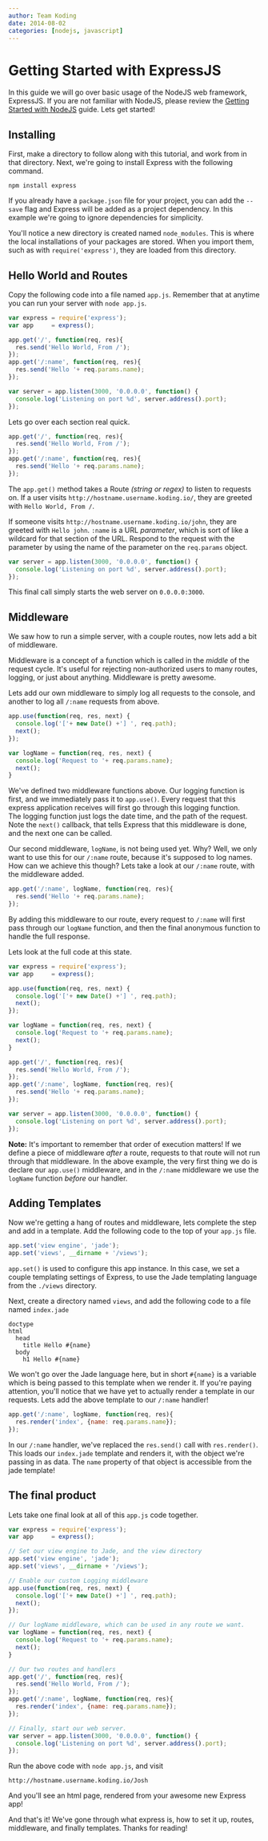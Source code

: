 ```yaml
---
author: Team Koding
date: 2014-08-02
categories: [nodejs, javascript]
---
```



# Getting Started with ExpressJS

In this guide we will go over basic usage of the NodeJS web framework, 
ExpressJS. If you are not familiar with NodeJS, please review the 
[Getting Started with NodeJS][gettingstartednode] guide. Lets get 
started!

## Installing

First, make a directory to follow along with this tutorial, and work from 
in that directory. Next, we're going to install Express with the 
following command.

```
npm install express
```

If you already have a `package.json` file for your project, you can add 
the `--save` flag and Express will be added as a project dependency. In 
this example we're going to ignore dependencies for simplicity.

You'll notice a new directory is created named `node_modules`. This is 
where the local installations of your packages are stored. When you 
import them, such as with `require('express')`, they are loaded from this 
directory.

## Hello World and Routes

Copy the following code into a file named `app.js`. Remember that at 
anytime you can run your server with `node app.js`.

```javascript
var express = require('express');
var app     = express();

app.get('/', function(req, res){
  res.send('Hello World, From /');
});
app.get('/:name', function(req, res){
  res.send('Hello '+ req.params.name);
});

var server = app.listen(3000, '0.0.0.0', function() {
  console.log('Listening on port %d', server.address().port);
});
```

Lets go over each section real quick.

```javascript
app.get('/', function(req, res){
  res.send('Hello World, From /');
});
app.get('/:name', function(req, res){
  res.send('Hello '+ req.params.name);
});
```

The `app.get()` method takes a Route *(string or regex)* to listen to 
requests on. If a user visits `http://hostname.username.koding.io/`, they 
are greeted with `Hello World, From /`.

If someone visits `http://hostname.username.koding.io/john`, they are 
greeted with `Hello john`. `:name` is a URL *parameter*, which is sort of 
like a wildcard for that section of the URL. Respond to the request with 
the parameter by using the name of the parameter on the `req.params` 
object.

```javascript
var server = app.listen(3000, '0.0.0.0', function() {
  console.log('Listening on port %d', server.address().port);
});
```

This final call simply starts the web server on `0.0.0.0:3000`.


## Middleware

We saw how to run a simple server, with a couple routes, now lets add a 
bit of middleware.

Middleware is a concept of a function which is called in the *middle* of 
the request cycle. It's useful for rejecting non-authorized users to many 
routes, logging, or just about anything. Middleware is pretty awesome.

Lets add our own middleware to simply log all requests to the console, 
and another to log all `/:name` requests from above.

```javascript
app.use(function(req, res, next) {
  console.log('['+ new Date() +'] ', req.path);
  next();
});

var logName = function(req, res, next) {
  console.log('Request to '+ req.params.name);
  next();
}
```

We've defined two middleware functions above. Our logging function is 
first, and we immediately pass it to `app.use()`. Every request that this 
express application receives will first go through this logging function.  
The logging function just logs the date time, and the path of the 
request. Note the `next()` callback, that tells Express that this 
middleware is done, and the next one can be called.

Our second middleware, `logName`, is not being used yet. Why? Well, we 
only want to use this for our `/:name` route, because it's supposed to 
log names. How can we achieve this though? Lets take a look at our 
`/:name` route, with the middleware added.

```javascript
app.get('/:name', logName, function(req, res){
  res.send('Hello '+ req.params.name);
});
```

By adding this middleware to our route, every request to `/:name` will 
first pass through our `logName` function, and then the final anonymous 
function to handle the full response.

Lets look at the full code at this state.

```javascript
var express = require('express');
var app     = express();

app.use(function(req, res, next) {
  console.log('['+ new Date() +'] ', req.path);
  next();
});

var logName = function(req, res, next) {
  console.log('Request to '+ req.params.name);
  next();
}

app.get('/', function(req, res){
  res.send('Hello World, From /');
});
app.get('/:name', logName, function(req, res){
  res.send('Hello '+ req.params.name);
});

var server = app.listen(3000, '0.0.0.0', function() {
  console.log('Listening on port %d', server.address().port);
});
```

**Note:** It's important to remember that order of execution matters! If 
we define a piece of middleware *after* a route, requests to that route 
will not run through that middleware. In the above example, the very 
first thing we do is declare our `app.use()` middleware, and in the 
`/:name` middleware we use the `logName` function *before* our handler.

## Adding Templates

Now we're getting a hang of routes and middleware, lets complete the step 
and add in a template. Add the following code to the top of your `app.js` 
file.

```javascript
app.set('view engine', 'jade');
app.set('views', __dirname + '/views');
```

`app.set()` is used to configure this app instance. In this case, we set 
a couple templating settings of Express, to use the Jade templating 
language from the `./views` directory.

Next, create a directory named `views`, and add the following code to a 
file named `index.jade`

```jade
doctype
html
  head
    title Hello #{name}
  body
    h1 Hello #{name}
```

We won't go over the Jade language here, but in short `#{name}` is a 
variable which is being passed to this template when we render it. If 
you're paying attention, you'll notice that we have yet to actually 
render a template in our requests. Lets add the above template to our 
`/:name` handler!

```javascript
app.get('/:name', logName, function(req, res){
  res.render('index', {name: req.params.name});
});
```

In our `/:name` handler, we've replaced the `res.send()` call with 
`res.render()`. This loads our `index.jade` template and renders it, with 
the object we're passing in as data. The `name` property of that object 
is accessible from the jade template!


## The final product

Lets take one final look at all of this `app.js` code together.

```javascript
var express = require('express');
var app     = express();

// Set our view engine to Jade, and the view directory
app.set('view engine', 'jade');
app.set('views', __dirname + '/views');

// Enable our custom Logging middleware
app.use(function(req, res, next) {
  console.log('['+ new Date() +'] ', req.path);
  next();
});

// Our logName middleware, which can be used in any route we want.
var logName = function(req, res, next) {
  console.log('Request to '+ req.params.name);
  next();
}

// Our two routes and handlers
app.get('/', function(req, res){
  res.send('Hello World, From /');
});
app.get('/:name', logName, function(req, res){
  res.render('index', {name: req.params.name});
});

// Finally, start our web server.
var server = app.listen(3000, '0.0.0.0', function() {
  console.log('Listening on port %d', server.address().port);
});
```

Run the above code with `node app.js`, and visit

```
http://hostname.username.koding.io/Josh
```

And you'll see an html page, rendered from your awesome new Express app!

And that's it! We've gone through what express is, how to set it up, 
routes, middleware, and finally templates. Thanks for reading!

[gettingstartednode]: getting-started-nodejs
